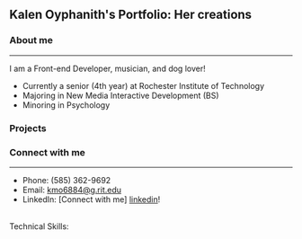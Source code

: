 ## Kalen Oyphanith's Portfolio: Her creations

### About me
<hr />
I am a Front-end Developer, musician, and dog lover!

- Currently a senior (4th year) at Rochester Institute of Technology
- Majoring in New Media Interactive Development (BS)
- Minoring in Psychology

### Projects

### Connect with me
<hr />

- Phone: (585) 362-9692 
- Email: kmo6884@g.rit.edu
- LinkedIn: [Connect with me] [linkedin]!

<br />
Technical Skills:

<br />
<br />

[linkedin]: https://www.linkedin.com/in/kalenoyphanith
